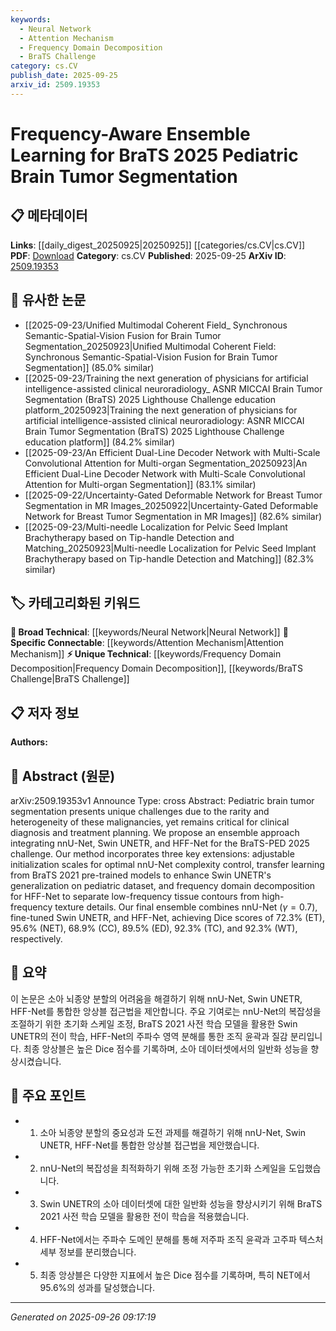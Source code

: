 ```yaml
---
keywords:
  - Neural Network
  - Attention Mechanism
  - Frequency Domain Decomposition
  - BraTS Challenge
category: cs.CV
publish_date: 2025-09-25
arxiv_id: 2509.19353
---
```


<!-- KEYWORD_LINKING_METADATA:
{
  "processed_timestamp": "2025-09-26T09:17:19.292922",
  "vocabulary_version": "1.0",
  "selected_keywords": [
    "Neural Network",
    "Attention Mechanism",
    "Frequency Domain Decomposition",
    "BraTS Challenge"
  ],
  "rejected_keywords": [],
  "similarity_scores": {
    "Neural Network": 0.82,
    "Attention Mechanism": 0.79,
    "Frequency Domain Decomposition": 0.77,
    "BraTS Challenge": 0.75
  },
  "extraction_method": "AI_prompt_based",
  "budget_applied": true,
  "candidates_json": {
    "candidates": [
      {
        "surface": "nnU-Net",
        "canonical": "Neural Network",
        "aliases": [
          "nnU-Net"
        ],
        "category": "broad_technical",
        "rationale": "nnU-Net is a specific implementation of neural networks, which are central to deep learning and medical image segmentation.",
        "novelty_score": 0.45,
        "connectivity_score": 0.88,
        "specificity_score": 0.7,
        "link_intent_score": 0.82
      },
      {
        "surface": "Swin UNETR",
        "canonical": "Attention Mechanism",
        "aliases": [
          "Swin UNETR"
        ],
        "category": "specific_connectable",
        "rationale": "Swin UNETR utilizes attention mechanisms, which are crucial for enhancing model performance in complex image segmentation tasks.",
        "novelty_score": 0.58,
        "connectivity_score": 0.85,
        "specificity_score": 0.78,
        "link_intent_score": 0.79
      },
      {
        "surface": "HFF-Net",
        "canonical": "Frequency Domain Decomposition",
        "aliases": [
          "HFF-Net"
        ],
        "category": "unique_technical",
        "rationale": "HFF-Net introduces a novel approach using frequency domain decomposition, which is specific to the task of separating tissue contours and texture details.",
        "novelty_score": 0.72,
        "connectivity_score": 0.65,
        "specificity_score": 0.82,
        "link_intent_score": 0.77
      },
      {
        "surface": "BraTS 2025",
        "canonical": "BraTS Challenge",
        "aliases": [
          "BraTS-PED 2025"
        ],
        "category": "unique_technical",
        "rationale": "BraTS 2025 is a specific challenge that provides context and relevance for pediatric brain tumor segmentation research.",
        "novelty_score": 0.68,
        "connectivity_score": 0.72,
        "specificity_score": 0.8,
        "link_intent_score": 0.75
      }
    ],
    "ban_list_suggestions": [
      "ensemble approach",
      "Dice scores",
      "clinical diagnosis"
    ]
  },
  "decisions": [
    {
      "candidate_surface": "nnU-Net",
      "resolved_canonical": "Neural Network",
      "decision": "linked",
      "scores": {
        "novelty": 0.45,
        "connectivity": 0.88,
        "specificity": 0.7,
        "link_intent": 0.82
      }
    },
    {
      "candidate_surface": "Swin UNETR",
      "resolved_canonical": "Attention Mechanism",
      "decision": "linked",
      "scores": {
        "novelty": 0.58,
        "connectivity": 0.85,
        "specificity": 0.78,
        "link_intent": 0.79
      }
    },
    {
      "candidate_surface": "HFF-Net",
      "resolved_canonical": "Frequency Domain Decomposition",
      "decision": "linked",
      "scores": {
        "novelty": 0.72,
        "connectivity": 0.65,
        "specificity": 0.82,
        "link_intent": 0.77
      }
    },
    {
      "candidate_surface": "BraTS 2025",
      "resolved_canonical": "BraTS Challenge",
      "decision": "linked",
      "scores": {
        "novelty": 0.68,
        "connectivity": 0.72,
        "specificity": 0.8,
        "link_intent": 0.75
      }
    }
  ]
}
-->

# Frequency-Aware Ensemble Learning for BraTS 2025 Pediatric Brain Tumor Segmentation

## 📋 메타데이터

**Links**: [[daily_digest_20250925|20250925]] [[categories/cs.CV|cs.CV]]
**PDF**: [Download](https://arxiv.org/pdf/2509.19353.pdf)
**Category**: cs.CV
**Published**: 2025-09-25
**ArXiv ID**: [2509.19353](https://arxiv.org/abs/2509.19353)

## 🔗 유사한 논문
- [[2025-09-23/Unified Multimodal Coherent Field_ Synchronous Semantic-Spatial-Vision Fusion for Brain Tumor Segmentation_20250923|Unified Multimodal Coherent Field: Synchronous Semantic-Spatial-Vision Fusion for Brain Tumor Segmentation]] (85.0% similar)
- [[2025-09-23/Training the next generation of physicians for artificial intelligence-assisted clinical neuroradiology_ ASNR MICCAI Brain Tumor Segmentation (BraTS) 2025 Lighthouse Challenge education platform_20250923|Training the next generation of physicians for artificial intelligence-assisted clinical neuroradiology: ASNR MICCAI Brain Tumor Segmentation (BraTS) 2025 Lighthouse Challenge education platform]] (84.2% similar)
- [[2025-09-23/An Efficient Dual-Line Decoder Network with Multi-Scale Convolutional Attention for Multi-organ Segmentation_20250923|An Efficient Dual-Line Decoder Network with Multi-Scale Convolutional Attention for Multi-organ Segmentation]] (83.1% similar)
- [[2025-09-22/Uncertainty-Gated Deformable Network for Breast Tumor Segmentation in MR Images_20250922|Uncertainty-Gated Deformable Network for Breast Tumor Segmentation in MR Images]] (82.6% similar)
- [[2025-09-23/Multi-needle Localization for Pelvic Seed Implant Brachytherapy based on Tip-handle Detection and Matching_20250923|Multi-needle Localization for Pelvic Seed Implant Brachytherapy based on Tip-handle Detection and Matching]] (82.3% similar)

## 🏷️ 카테고리화된 키워드
**🧠 Broad Technical**: [[keywords/Neural Network|Neural Network]]
**🔗 Specific Connectable**: [[keywords/Attention Mechanism|Attention Mechanism]]
**⚡ Unique Technical**: [[keywords/Frequency Domain Decomposition|Frequency Domain Decomposition]], [[keywords/BraTS Challenge|BraTS Challenge]]

## 📋 저자 정보

**Authors:** 

## 📄 Abstract (원문)

arXiv:2509.19353v1 Announce Type: cross 
Abstract: Pediatric brain tumor segmentation presents unique challenges due to the rarity and heterogeneity of these malignancies, yet remains critical for clinical diagnosis and treatment planning. We propose an ensemble approach integrating nnU-Net, Swin UNETR, and HFF-Net for the BraTS-PED 2025 challenge. Our method incorporates three key extensions: adjustable initialization scales for optimal nnU-Net complexity control, transfer learning from BraTS 2021 pre-trained models to enhance Swin UNETR's generalization on pediatric dataset, and frequency domain decomposition for HFF-Net to separate low-frequency tissue contours from high-frequency texture details. Our final ensemble combines nnU-Net ($\gamma=0.7$), fine-tuned Swin UNETR, and HFF-Net, achieving Dice scores of 72.3% (ET), 95.6% (NET), 68.9% (CC), 89.5% (ED), 92.3% (TC), and 92.3% (WT), respectively.

## 📝 요약

이 논문은 소아 뇌종양 분할의 어려움을 해결하기 위해 nnU-Net, Swin UNETR, HFF-Net를 통합한 앙상블 접근법을 제안합니다. 주요 기여로는 nnU-Net의 복잡성을 조절하기 위한 초기화 스케일 조정, BraTS 2021 사전 학습 모델을 활용한 Swin UNETR의 전이 학습, HFF-Net의 주파수 영역 분해를 통한 조직 윤곽과 질감 분리입니다. 최종 앙상블은 높은 Dice 점수를 기록하며, 소아 데이터셋에서의 일반화 성능을 향상시켰습니다.

## 🎯 주요 포인트

- 1. 소아 뇌종양 분할의 중요성과 도전 과제를 해결하기 위해 nnU-Net, Swin UNETR, HFF-Net를 통합한 앙상블 접근법을 제안했습니다.
- 2. nnU-Net의 복잡성을 최적화하기 위해 조정 가능한 초기화 스케일을 도입했습니다.
- 3. Swin UNETR의 소아 데이터셋에 대한 일반화 성능을 향상시키기 위해 BraTS 2021 사전 학습 모델을 활용한 전이 학습을 적용했습니다.
- 4. HFF-Net에서는 주파수 도메인 분해를 통해 저주파 조직 윤곽과 고주파 텍스처 세부 정보를 분리했습니다.
- 5. 최종 앙상블은 다양한 지표에서 높은 Dice 점수를 기록하며, 특히 NET에서 95.6%의 성과를 달성했습니다.


---

*Generated on 2025-09-26 09:17:19*